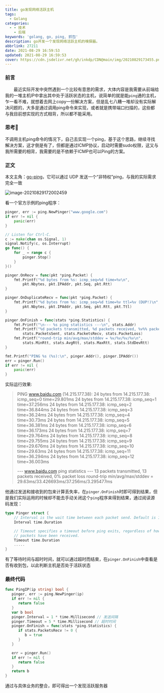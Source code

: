 ```yaml
---
title: go发现网络活跃主机
tags:
  - Golang
categories:
  - - 技术
    - 后端
keywords: 'golang, go, ping, 抓包'
description: go开发一个发现网络活跃主机的嗅探器。
abbrlink: 27211
date: 2021-08-29 16:59:53
updated: 2021-08-29 16:59:53
cover: https://cdn.jsdelivr.net/gh/inkdp/CDN@main/img/20210829173455.png
---
```


### 前言

&emsp;&emsp;最近实际开发中突然遇到一个比较有意思的需求，大体内容是我需要从前端给我的一堆主机IP中拿出其中处于活跃状态的主机，说简单的就是能`ping`通的主机，乍一看不难，就想着去网上copy一份解决方案，但是乱七八糟一堆却没有实际解决问题的，大多是通过调用ping命令来实现，或者就是携带端口扫描的，这些都与我目前想实现的方式相背，所以都不能采用。

### 思考🤔

不调用主机ping命令的情况下，自己去实现一个ping，基于这个思路，继续寻找解决方案，这才倒是有了，但都是通过ICMP协议，启动时需要sudo权限，这又与我所需要的相背，我需要的是不依赖于ICMP也可以Ping的方案。

### 正文

本文主角：[go-ping](https://github.com/go-ping/ping)，它可以通过 UDP 发送一个“非特权”ping，与我的实际需求完全一致

![image-20210829172002459](https://cdn.jsdelivr.net/gh/inkdp/CDN@main/img/20210829172002.png)

看一个官方示例的ping程序：

```go
pinger, err := ping.NewPinger("www.google.com")
if err != nil {
	panic(err)
}

// Listen for Ctrl-C.
c := make(chan os.Signal, 1)
signal.Notify(c, os.Interrupt)
go func() {
	for _ = range c {
		pinger.Stop()
	}
}()

pinger.OnRecv = func(pkt *ping.Packet) {
	fmt.Printf("%d bytes from %s: icmp_seq=%d time=%v\n",
		pkt.Nbytes, pkt.IPAddr, pkt.Seq, pkt.Rtt)
}

pinger.OnDuplicateRecv = func(pkt *ping.Packet) {
	fmt.Printf("%d bytes from %s: icmp_seq=%d time=%v ttl=%v (DUP!)\n",
		pkt.Nbytes, pkt.IPAddr, pkt.Seq, pkt.Rtt, pkt.Ttl)
}

pinger.OnFinish = func(stats *ping.Statistics) {
	fmt.Printf("\n--- %s ping statistics ---\n", stats.Addr)
	fmt.Printf("%d packets transmitted, %d packets received, %v%% packet loss\n",
		stats.PacketsSent, stats.PacketsRecv, stats.PacketLoss)
	fmt.Printf("round-trip min/avg/max/stddev = %v/%v/%v/%v\n",
		stats.MinRtt, stats.AvgRtt, stats.MaxRtt, stats.StdDevRtt)
}

fmt.Printf("PING %s (%s):\n", pinger.Addr(), pinger.IPAddr())
err = pinger.Run()
if err != nil {
	panic(err)
}
```

实际运行效果:

> PING www.baidu.com (14.215.177.38):
> 24 bytes from 14.215.177.38: icmp_seq=0 time=29.801ms
> 24 bytes from 14.215.177.38: icmp_seq=1 time=37.256ms
> 24 bytes from 14.215.177.38: icmp_seq=2 time=36.844ms
> 24 bytes from 14.215.177.38: icmp_seq=3 time=36.24ms
> 24 bytes from 14.215.177.38: icmp_seq=4 time=30.73ms
> 24 bytes from 14.215.177.38: icmp_seq=5 time=36.381ms
> 24 bytes from 14.215.177.38: icmp_seq=6 time=36.173ms
> 24 bytes from 14.215.177.38: icmp_seq=7 time=29.764ms
> 24 bytes from 14.215.177.38: icmp_seq=8 time=29.755ms
> 24 bytes from 14.215.177.38: icmp_seq=9 time=29.676ms
> 24 bytes from 14.215.177.38: icmp_seq=10 time=29.63ms
> 24 bytes from 14.215.177.38: icmp_seq=11 time=36.294ms
> 24 bytes from 14.215.177.38: icmp_seq=12 time=36.003ms
>
> --- www.baidu.com ping statistics ---
> 13 packets transmitted, 13 packets received, 0% packet loss
> round-trip min/avg/max/stddev = 29.63ms/33.426693ms/37.256ms/3.295477ms

他通过发送和接收到的包来计算丢失率，在`pinger.OnFinish`时即可得到结果，但是我们实际运用的时候却不能去手动关闭这个`ping`程序来得到结果，通过阅读源码发现：

```go
type Pinger struct {
	// Interval is the wait time between each packet send. Default is 1s.
	Interval time.Duration

	// Timeout specifies a timeout before ping exits, regardless of how many
	// packets have been received.
	Timeout time.Duration
    .....
}
```

有了等待时间与超时时间，就可以通过超时而结束，在`pinger.OnFinish`中查看是否有收到包，以此判断主机是否处于活跃状态

### 最终代码

```go
func PingIP(ip string) bool {
   pinger, err := ping.NewPinger(ip)
   if err != nil {
      return false
   }
   var b bool
   pinger.Interval = 1 * time.Millisecond // 发送间隔
   pinger.Timeout = 5 * time.Millisecond // 超时时间
   pinger.OnFinish = func(stats *ping.Statistics) {
      if stats.PacketsRecv != 0 {
         b = true
      }
   }

   err = pinger.Run()
   if err != nil {
      return false
   }
   return b
}
```

通过与具体业务的整合，即可得出一个发现活跃服务器
